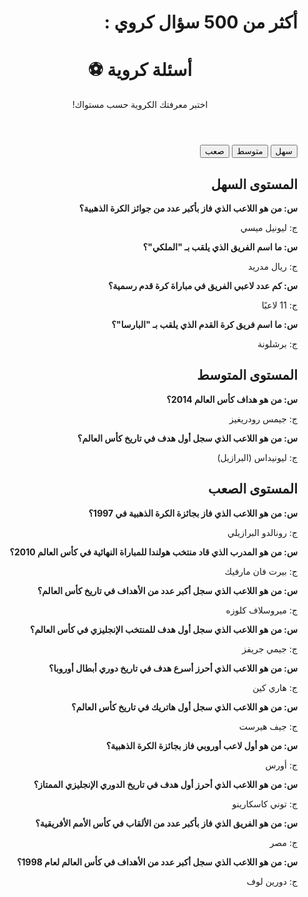 # أكثر من 500 سؤال كروي : 
<!DOCTYPE html>
<html lang="ar" dir="rtl">
<head>
  <meta charset="UTF-8" />
  <meta name="viewport" content="width=device-width, initial-scale=1.0" />
  <title>أسئلة كروية</title>
  <link rel="stylesheet" href="style.css" />
  <!-- Google AdSense -->
  <script async src="https://pagead2.googlesyndication.com/pagead/js/adsbygoogle.js?client=ca-pub-9566524892667875"
     crossorigin="anonymous"></script>
</head>
<body>

  <header>
    <h1>أسئلة كروية ⚽</h1>
    <p>اختبر معرفتك الكروية حسب مستواك!</p>
  </header>

  <!-- Tabs for levels -->
  <div class="tabs">
    <button class="tab-button active" onclick="showTab('easy')">سهل</button>
    <button class="tab-button" onclick="showTab('medium')">متوسط</button>
    <button class="tab-button" onclick="showTab('hard')">صعب</button>
  </div>

  <!-- Ad Banner -->
  <div class="ad-container">
    <script async src="https://pagead2.googlesyndication.com/pagead/js/adsbygoogle.js?client=ca-pub-9566524892667875"
     crossorigin="anonymous"></script>
    <!-- إعلان AdSense -->
    <ins class="adsbygoogle"
         style="display:block"
         data-ad-client="ca-pub-9566524892667875"
         data-ad-slot="6638088164"
         data-ad-format="auto"
         data-full-width-responsive="true"></ins>
    <script>
      (adsbygoogle = window.adsbygoogle || []).push({});
    </script>
  </div>
  
  <!-- المستوى السهل -->
  <div class="level">
    <h2>المستوى السهل</h2>
  </div>

  <div class="question">
    <p><strong>س: من هو اللاعب الذي فاز بأكبر عدد من جوائز الكرة الذهبية؟</strong></p>
    <div class="answer">ج: ليونيل ميسي</div>
  </div>

  <div class="question">
    <p><strong>س: ما اسم الفريق الذي يلقب بـ "الملكي"؟</strong></p>
    <div class="answer">ج: ريال مدريد</div>
  </div>

  <div class="question">
    <p><strong>س: كم عدد لاعبي الفريق في مباراة كرة قدم رسمية؟</strong></p>
    <div class="answer">ج: 11 لاعبًا</div>
  </div>

  <div class="question">
    <p><strong>س: ما اسم فريق كرة القدم الذي يلقب بـ "البارسا"؟</strong></p>
    <div class="answer">ج: برشلونة</div>
  </div>

  <!-- المستوى المتوسط -->
  <div class="level">
    <h2>المستوى المتوسط</h2>
  </div>

  <div class="question">
    <p><strong>س: من هو هداف كأس العالم 2014؟</strong></p>
    <div class="answer">ج: جيمس رودريغيز</div>
  </div>

  <div class="question">
    <p><strong>س: من هو اللاعب الذي سجل أول هدف في تاريخ كأس العالم؟</strong></p>
    <div class="answer">ج: ليونيداس (البرازيل)</div>
  </div>

  <!-- المستوى الصعب -->
  <div class="level">
    <h2>المستوى الصعب</h2>
  </div>

  <div class="question">
    <p><strong>س: من هو اللاعب الذي فاز بجائزة الكرة الذهبية في 1997؟</strong></p>
    <div class="answer">ج: رونالدو البرازيلي</div>
  </div>

  <div class="question">
    <p><strong>س: من هو المدرب الذي قاد منتخب هولندا للمباراة النهائية في كأس العالم 2010؟</strong></p>
    <div class="answer">ج: بيرت فان مارفيك</div>
  </div>

  <div class="question">
    <p><strong>س: من هو اللاعب الذي سجل أكبر عدد من الأهداف في تاريخ كأس العالم؟</strong></p>
    <div class="answer">ج: ميروسلاف كلوزه</div>
  </div>

  <div class="question">
    <p><strong>س: من هو اللاعب الذي سجل أول هدف للمنتخب الإنجليزي في كأس العالم؟</strong></p>
    <div class="answer">ج: جيمي جريفز</div>
  </div>

  <!-- الأسئلة الجديدة للمستوى الصعب -->
  <div class="question">
    <p><strong>س: من هو اللاعب الذي أحرز أسرع هدف في تاريخ دوري أبطال أوروبا؟</strong></p>
    <div class="answer">ج: هاري كين</div>
  </div>

  <div class="question">
    <p><strong>س: من هو اللاعب الذي سجل أول هاتريك في تاريخ كأس العالم؟</strong></p>
    <div class="answer">ج: جيف هيرست</div>
  </div>

  <div class="question">
    <p><strong>س: من هو أول لاعب أوروبي فاز بجائزة الكرة الذهبية؟</strong></p>
    <div class="answer">ج: أورس</div>
  </div>

  <div class="question">
    <p><strong>س: من هو اللاعب الذي أحرز أول هدف في تاريخ الدوري الإنجليزي الممتاز؟</strong></p>
    <div class="answer">ج: توني كاسكارينو</div>
  </div>

  <div class="question">
    <p><strong>س: من هو الفريق الذي فاز بأكبر عدد من الألقاب في كأس الأمم الأفريقية؟</strong></p>
    <div class="answer">ج: مصر</div>
  </div>

  <div class="question">
    <p><strong>س: من هو اللاعب الذي سجل أكبر عدد من الأهداف في كأس العالم لعام 1998؟</strong></p>
    <div class="answer">ج: دورين لوف</div>
  </div>

</body>
</html>
